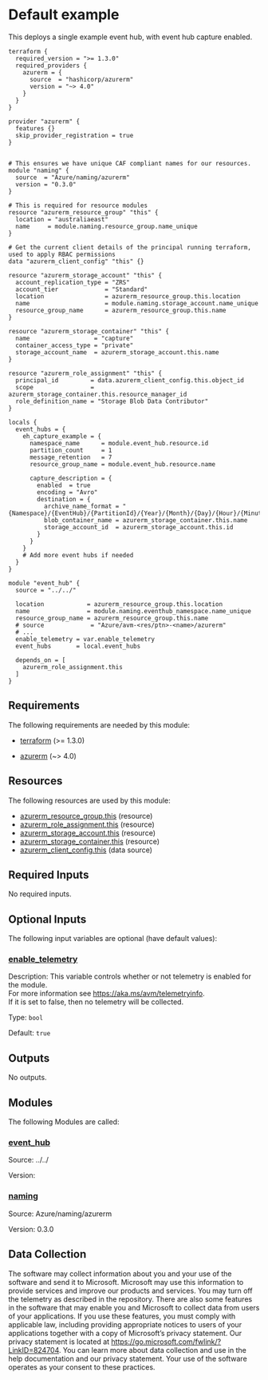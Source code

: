 <!-- BEGIN_TF_DOCS -->
# Default example

This deploys a single example event hub, with event hub capture enabled.

```hcl
terraform {
  required_version = ">= 1.3.0"
  required_providers {
    azurerm = {
      source  = "hashicorp/azurerm"
      version = "~> 4.0"
    }
  }
}

provider "azurerm" {
  features {}
  skip_provider_registration = true
}


# This ensures we have unique CAF compliant names for our resources.
module "naming" {
  source  = "Azure/naming/azurerm"
  version = "0.3.0"
}

# This is required for resource modules
resource "azurerm_resource_group" "this" {
  location = "australiaeast"
  name     = module.naming.resource_group.name_unique
}

# Get the current client details of the principal running terraform, used to apply RBAC permissions
data "azurerm_client_config" "this" {}

resource "azurerm_storage_account" "this" {
  account_replication_type = "ZRS"
  account_tier             = "Standard"
  location                 = azurerm_resource_group.this.location
  name                     = module.naming.storage_account.name_unique
  resource_group_name      = azurerm_resource_group.this.name
}

resource "azurerm_storage_container" "this" {
  name                  = "capture"
  container_access_type = "private"
  storage_account_name  = azurerm_storage_account.this.name
}

resource "azurerm_role_assignment" "this" {
  principal_id         = data.azurerm_client_config.this.object_id
  scope                = azurerm_storage_container.this.resource_manager_id
  role_definition_name = "Storage Blob Data Contributor"
}

locals {
  event_hubs = {
    eh_capture_example = {
      namespace_name      = module.event_hub.resource.id
      partition_count     = 1
      message_retention   = 7
      resource_group_name = module.event_hub.resource.name

      capture_description = {
        enabled  = true
        encoding = "Avro"
        destination = {
          archive_name_format = "{Namespace}/{EventHub}/{PartitionId}/{Year}/{Month}/{Day}/{Hour}/{Minute}/{Second}"
          blob_container_name = azurerm_storage_container.this.name
          storage_account_id  = azurerm_storage_account.this.id
        }
      }
    }
    # Add more event hubs if needed
  }
}

module "event_hub" {
  source = "../../"

  location            = azurerm_resource_group.this.location
  name                = module.naming.eventhub_namespace.name_unique
  resource_group_name = azurerm_resource_group.this.name
  # source             = "Azure/avm-<res/ptn>-<name>/azurerm"
  # ...
  enable_telemetry = var.enable_telemetry
  event_hubs       = local.event_hubs

  depends_on = [
    azurerm_role_assignment.this
  ]
}
```

<!-- markdownlint-disable MD033 -->
## Requirements

The following requirements are needed by this module:

- <a name="requirement_terraform"></a> [terraform](#requirement\_terraform) (>= 1.3.0)

- <a name="requirement_azurerm"></a> [azurerm](#requirement\_azurerm) (~> 4.0)

## Resources

The following resources are used by this module:

- [azurerm_resource_group.this](https://registry.terraform.io/providers/hashicorp/azurerm/latest/docs/resources/resource_group) (resource)
- [azurerm_role_assignment.this](https://registry.terraform.io/providers/hashicorp/azurerm/latest/docs/resources/role_assignment) (resource)
- [azurerm_storage_account.this](https://registry.terraform.io/providers/hashicorp/azurerm/latest/docs/resources/storage_account) (resource)
- [azurerm_storage_container.this](https://registry.terraform.io/providers/hashicorp/azurerm/latest/docs/resources/storage_container) (resource)
- [azurerm_client_config.this](https://registry.terraform.io/providers/hashicorp/azurerm/latest/docs/data-sources/client_config) (data source)

<!-- markdownlint-disable MD013 -->
## Required Inputs

No required inputs.

## Optional Inputs

The following input variables are optional (have default values):

### <a name="input_enable_telemetry"></a> [enable\_telemetry](#input\_enable\_telemetry)

Description: This variable controls whether or not telemetry is enabled for the module.  
For more information see <https://aka.ms/avm/telemetryinfo>.  
If it is set to false, then no telemetry will be collected.

Type: `bool`

Default: `true`

## Outputs

No outputs.

## Modules

The following Modules are called:

### <a name="module_event_hub"></a> [event\_hub](#module\_event\_hub)

Source: ../../

Version:

### <a name="module_naming"></a> [naming](#module\_naming)

Source: Azure/naming/azurerm

Version: 0.3.0

<!-- markdownlint-disable-next-line MD041 -->
## Data Collection

The software may collect information about you and your use of the software and send it to Microsoft. Microsoft may use this information to provide services and improve our products and services. You may turn off the telemetry as described in the repository. There are also some features in the software that may enable you and Microsoft to collect data from users of your applications. If you use these features, you must comply with applicable law, including providing appropriate notices to users of your applications together with a copy of Microsoft’s privacy statement. Our privacy statement is located at <https://go.microsoft.com/fwlink/?LinkID=824704>. You can learn more about data collection and use in the help documentation and our privacy statement. Your use of the software operates as your consent to these practices.
<!-- END_TF_DOCS -->